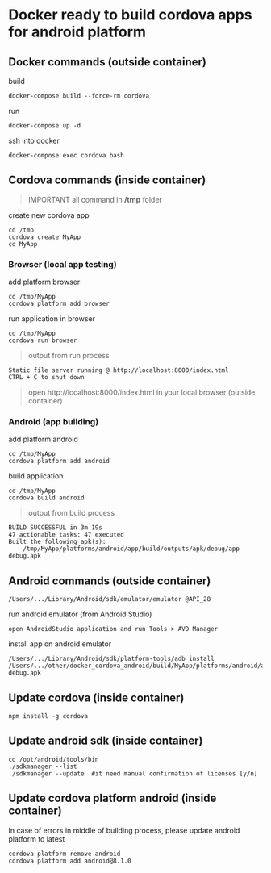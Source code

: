 # Docker ready to build cordova apps for android platform

## Docker commands (outside container)

build  
```
docker-compose build --force-rm cordova
```

run  
```
docker-compose up -d
```

ssh into docker  
```
docker-compose exec cordova bash
```

## Cordova commands (inside container)

> IMPORTANT all command in **/tmp** folder

create new cordova app  
```
cd /tmp
cordova create MyApp
cd MyApp
```

### Browser (local app testing)  

add platform browser  
```
cd /tmp/MyApp  
cordova platform add browser  
```

run application in browser  
```
cd /tmp/MyApp  
cordova run browser  
```

> output from run process  

```
Static file server running @ http://localhost:8000/index.html  
CTRL + C to shut down  
```

> open http://localhost:8000/index.html  in your local browser (outside container)  


### Android (app building)  

add platform android
```
cd /tmp/MyApp
cordova platform add android
```

build application
```
cd /tmp/MyApp
cordova build android
```

> output from build process  

```
BUILD SUCCESSFUL in 3m 19s
47 actionable tasks: 47 executed
Built the following apk(s):
	/tmp/MyApp/platforms/android/app/build/outputs/apk/debug/app-debug.apk
```

## Android commands (outside container)

```
/Users/.../Library/Android/sdk/emulator/emulator @API_28
```

run android emulator (from Android Studio)
```
open AndroidStudio application and run Tools > AVD Manager
```


install app on android emulator
```
/Users/.../Library/Android/sdk/platform-tools/adb install /Users/.../other/docker_cordova_android/build/MyApp/platforms/android/app/build/outputs/apk/debug/app-debug.apk
```

## Update cordova (inside container)

```
npm install -g cordova
```

## Update android sdk (inside container)

```
cd /opt/android/tools/bin
./sdkmanager --list
./sdkmanager --update  #it need manual confirmation of licenses [y/n]
```


## Update cordova platform android (inside container)

In case of errors in middle of building process, please update android platform to latest

```
cordova platform remove android
cordova platform add android@8.1.0
```